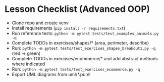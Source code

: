 # Lesson Checklist (Advanced OOP)

- Clone repo and create venv
- Install requirements (`pip install -r requirements.txt`)
- Run reference tests: `python -m pytest tests/test_examples_animals.py -q`
- Complete TODOs in exercises/shapes/* (area, perimeter, describe)
- Run: `python -m pytest tests/test_exercises_shapes_breakout1.py -q` (red → green)
- Complete TODOs in exercises/ecommerce/* and add abstract methods where indicated
- Run: `python -m pytest tests/test_exercises_ecommerce.py -q`
- Export UML diagrams from uml/*.puml
